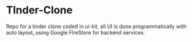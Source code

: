 # TInder-Clone
Repo for a tinder clone coded in ui-kit, all UI is done programmatically with auto layout, using Google FIreStore for backend services. 
